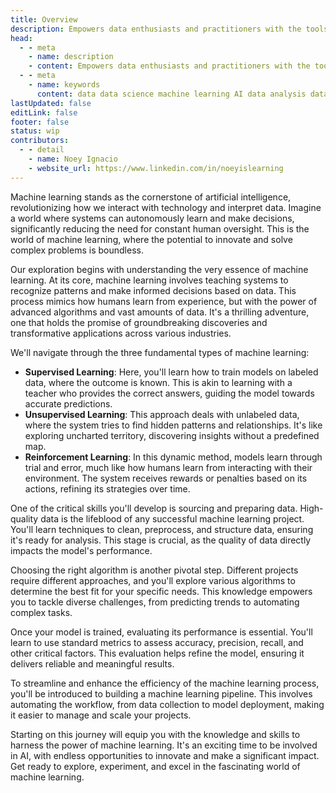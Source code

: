 ```yaml
---
title: Overview
description: Empowers data enthusiasts and practitioners with the tools and knowledge to unlock the potential of data.
head:
  - - meta
    - name: description
    - content: Empowers data enthusiasts and practitioners with the tools and knowledge to unlock the potential of data.
  - - meta
    - name: keywords
      content: data data science machine learning AI data analysis data-driven data enthusiasts data practitioners
lastUpdated: false
editLink: false
footer: false
status: wip
contributors:
  - - detail
    - name: Noey Ignacio
    - website_url: https://www.linkedin.com/in/noeyislearning
---
```


<ImageCard 
  img_url="https://i.imgur.com/ksvkYKt.png" 
/>

Machine learning stands as the cornerstone of artificial intelligence, revolutionizing how we interact with technology and interpret data. Imagine a world where systems can autonomously learn and make decisions, significantly reducing the need for constant human oversight. This is the world of machine learning, where the potential to innovate and solve complex problems is boundless.

Our exploration begins with understanding the very essence of machine learning. At its core, machine learning involves teaching systems to recognize patterns and make informed decisions based on data. This process mimics how humans learn from experience, but with the power of advanced algorithms and vast amounts of data. It's a thrilling adventure, one that holds the promise of groundbreaking discoveries and transformative applications across various industries.

We'll navigate through the three fundamental types of machine learning:

- **Supervised Learning**: Here, you'll learn how to train models on labeled data, where the outcome is known. This is akin to learning with a teacher who provides the correct answers, guiding the model towards accurate predictions.
- **Unsupervised Learning**: This approach deals with unlabeled data, where the system tries to find hidden patterns and relationships. It's like exploring uncharted territory, discovering insights without a predefined map.
- **Reinforcement Learning**: In this dynamic method, models learn through trial and error, much like how humans learn from interacting with their environment. The system receives rewards or penalties based on its actions, refining its strategies over time.

One of the critical skills you'll develop is sourcing and preparing data. High-quality data is the lifeblood of any successful machine learning project. You'll learn techniques to clean, preprocess, and structure data, ensuring it's ready for analysis. This stage is crucial, as the quality of data directly impacts the model's performance.

Choosing the right algorithm is another pivotal step. Different projects require different approaches, and you'll explore various algorithms to determine the best fit for your specific needs. This knowledge empowers you to tackle diverse challenges, from predicting trends to automating complex tasks.

Once your model is trained, evaluating its performance is essential. You'll learn to use standard metrics to assess accuracy, precision, recall, and other critical factors. This evaluation helps refine the model, ensuring it delivers reliable and meaningful results.

To streamline and enhance the efficiency of the machine learning process, you'll be introduced to building a machine learning pipeline. This involves automating the workflow, from data collection to model deployment, making it easier to manage and scale your projects.

Starting on this journey will equip you with the knowledge and skills to harness the power of machine learning. It's an exciting time to be involved in AI, with endless opportunities to innovate and make a significant impact. Get ready to explore, experiment, and excel in the fascinating world of machine learning.
